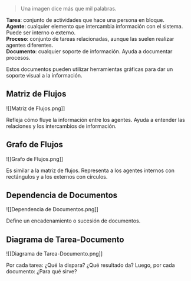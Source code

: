 > Una imagen dice más que mil palabras.

**Tarea**: conjunto de actividades que hace una persona en bloque. \
**Agente**: cualquier elemento que intercambia información con el sistema. Puede ser interno o externo. \
**Proceso**: conjunto de tareas relacionadas, aunque las suelen realizar agentes diferentes. \
**Documento**: cualquier soporte de información. Ayuda a documentar procesos.

Estos documentos pueden utilizar herramientas gráficas para dar un soporte visual a la información.

## Matriz de Flujos

![[Matriz de Flujos.png]]

Refleja cómo fluye la información entre los agentes. Ayuda a entender las relaciones y los intercambios de información.

## Grafo de Flujos

![[Grafo de Flujos.png]]

Es similar a la matriz de flujos. Representa a los agentes internos con rectángulos y a los externos con círculos.

## Dependencia de Documentos

![[Dependencia de Documentos.png]]

Define un encadenamiento o sucesión de documentos.

## Diagrama de Tarea-Documento

![[Diagrama de Tarea-Documento.png]]

Por cada tarea: ¿Qué la dispara? ¿Qué resultado da? Luego, por cada documento: ¿Para qué sirve?
